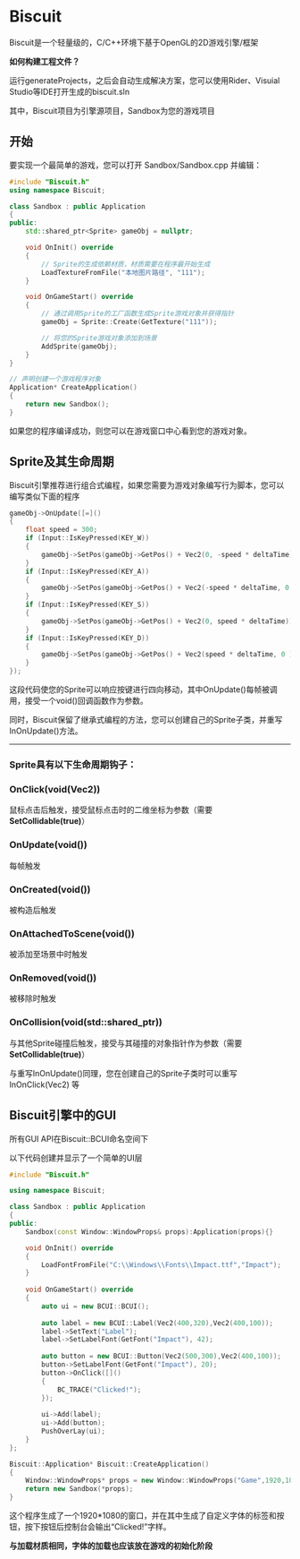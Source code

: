 # Biscuit
Biscuit是一个轻量级的，C/C++环境下基于OpenGL的2D游戏引擎/框架

**如何构建工程文件？**

运行generateProjects，之后会自动生成解决方案，您可以使用Rider、Visuial Studio等IDE打开生成的biscuit.sln

其中，Biscuit项目为引擎源项目，Sandbox为您的游戏项目
## 开始
要实现一个最简单的游戏，您可以打开 Sandbox/Sandbox.cpp 并编辑：

```C++
#include "Biscuit.h"
using namespace Biscuit;

class Sandbox : public Application
{
public:
    std::shared_ptr<Sprite> gameObj = nullptr;

    void OnInit() override 
    {
        // Sprite的生成依赖材质，材质需要在程序最开始生成
	    LoadTextureFromFile("本地图片路径", "111");
    }

    void OnGameStart() override
	{
        // 通过调用Sprite的工厂函数生成Sprite游戏对象并获得指针
	    gameObj = Sprite::Create(GetTexture("111"));

        // 将您的Sprite游戏对象添加到场景
	    AddSprite(gameObj);
    }
}

// 声明创建一个游戏程序对象
Application* CreateApplication()
{
	return new Sandbox();
}
```

如果您的程序编译成功，则您可以在游戏窗口中心看到您的游戏对象。

## Sprite及其生命周期
Biscuit引擎推荐进行组合式编程，如果您需要为游戏对象编写行为脚本，您可以编写类似下面的程序
```C++
gameObj->OnUpdate([=]()
{
    float speed = 300;
    if (Input::IsKeyPressed(KEY_W))
    {
        gameObj->SetPos(gameObj->GetPos() + Vec2(0, -speed * deltaTime));
    }
    if (Input::IsKeyPressed(KEY_A))
    {
        gameObj->SetPos(gameObj->GetPos() + Vec2(-speed * deltaTime, 0 ));
    }
    if (Input::IsKeyPressed(KEY_S))
    {
        gameObj->SetPos(gameObj->GetPos() + Vec2(0, speed * deltaTime));
    }
    if (Input::IsKeyPressed(KEY_D))
	{
        gameObj->SetPos(gameObj->GetPos() + Vec2(speed * deltaTime, 0 ));
	}
});
```
这段代码使您的Sprite可以响应按键进行四向移动，其中OnUpdate()每帧被调用，接受一个void()回调函数作为参数。

同时，Biscuit保留了继承式编程的方法，您可以创建自己的Sprite子类，并重写InOnUpdate()方法。
***

### Sprite具有以下生命周期钩子：
### OnClick(void(Vec2))
鼠标点击后触发，接受鼠标点击时的二维坐标为参数（需要 **SetCollidable(true)**）

### OnUpdate(void())
每帧触发

### OnCreated(void())
被构造后触发

### OnAttachedToScene(void())
被添加至场景中时触发

### OnRemoved(void())
被移除时触发

### OnCollision(void(std::shared_ptr<Sprite>))
与其他Sprite碰撞后触发，接受与其碰撞的对象指针作为参数（需要 **SetCollidable(true)**）



与重写InOnUpdate()同理，您在创建自己的Sprite子类时可以重写 InOnClick(Vec2) 等

## Biscuit引擎中的GUI
所有GUI API在Biscuit::BCUI命名空间下

以下代码创建并显示了一个简单的UI层
```C++
#include "Biscuit.h"

using namespace Biscuit;

class Sandbox : public Application
{
public:
    Sandbox(const Window::WindowProps& props):Application(props){}

    void OnInit() override
    {
        LoadFontFromFile("C:\\Windows\\Fonts\\Impact.ttf","Impact");
    }
	
    void OnGameStart() override
    {
        auto ui = new BCUI::BCUI();
		
        auto label = new BCUI::Label(Vec2(400,320),Vec2(400,100));
        label->SetText("Label");
        label->SetLabelFont(GetFont("Impact"), 42);
		
        auto button = new BCUI::Button(Vec2(500,300),Vec2(400,100));
        button->SetLabelFont(GetFont("Impact"), 20);
        button->OnClick([]()
        {
            BC_TRACE("Clicked!");
        });
              
        ui->Add(label);
        ui->Add(button);
        PushOverLay(ui);
    }
};

Biscuit::Application* Biscuit::CreateApplication()
{
    Window::WindowProps* props = new Window::WindowProps("Game",1920,1080);
    return new Sandbox(*props);
}

```
这个程序生成了一个1920*1080的窗口，并在其中生成了自定义字体的标签和按钮，按下按钮后控制台会输出“Clicked!”字样。

**与加载材质相同，字体的加载也应该放在游戏的初始化阶段**
